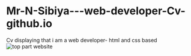 # Mr-N-Sibiya---web-developer-Cv-github.io
Cv displaying that i am a web developer- html and css based
![top part website](https://user-images.githubusercontent.com/78474460/219014231-2d901b53-5b27-403a-bc66-c3db96da3bbd.png)
